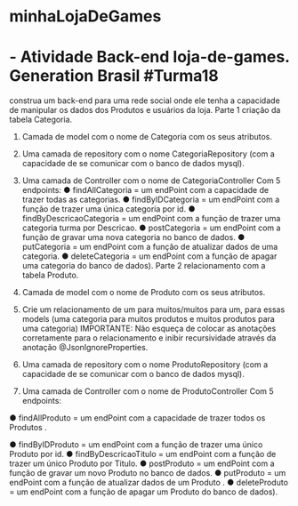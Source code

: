 # minhaLojaDeGames
# - Atividade Back-end loja-de-games. Generation Brasil #Turma18


construa um back-end para uma rede social onde ele tenha a capacidade de
manipular os dados dos Produtos e usuários da loja.
Parte 1 criação da tabela Categoria.
1. Camada de model com o nome de Categoria com os seus atributos.
2. Uma camada de repository com o nome CategoriaRepository (com a
capacidade de se comunicar com o banco de dados mysql).

3. Uma camada de Controller com o nome de CategoriaController Com 5
endpoints:
● findAllCategoria = um endPoint com a capacidade de trazer todas as
categorias.
● findByIDCategoria = um endPoint com a função de trazer uma única
categoria por id.
● findByDescricaoCategoria = um endPoint com a função de trazer uma
categoria turma por Descricao.
● postCategoria = um endPoint com a função de gravar uma nova categoria no
banco de dados.
● putCategoria = um endPoint com a função de atualizar dados de uma
categoria.
● deleteCategoria = um endPoint com a função de apagar uma categoria do
banco de dados).
Parte 2 relacionamento com a tabela Produto.
1. Camada de model com o nome de Produto com os seus atributos.
5. Crie um relacionamento de um para muitos/muitos para um, para essas
models (uma categoria para muitos produtos e muitos produtos para uma
categoria)
IMPORTANTE: Não esqueça de colocar as anotações corretamente para o
relacionamento e inibir recursividade através da anotação
@JsonIgnoreProperties.
4. Uma camada de repository com o nome ProdutoRepository (com a
capacidade de se comunicar com o banco de dados mysql).
5. Uma camada de Controller com o nome de ProdutoController Com 5
endpoints:

● findAllProduto = um endPoint com a capacidade de trazer todos os Produtos .

● findByIDProduto = um endPoint com a função de trazer uma único Produto
por id.
● findByDescricaoTitulo = um endPoint com a função de trazer um único
Produto por Titulo.
● postProduto = um endPoint com a função de gravar um novo Produto no
banco de dados.
● putProduto = um endPoint com a função de atualizar dados de um Produto .
● deleteProduto = um endPoint com a função de apagar um Produto do banco
de dados).

